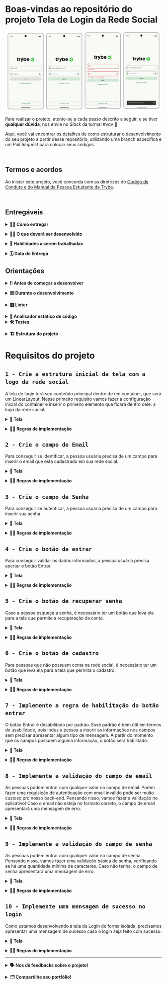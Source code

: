# Boas-vindas ao repositório do projeto Tela de Login da Rede Social

<p align="center">
  <a href="https://www.figma.com/file/7aGNlYuGlPZ8mRe8ziPEq2/%5BAndroid%5D%5BSe%C3%A7%C3%A3o-2%5D-Tela-de-Login?type=design&node-id=11-1833&mode=design"><img src="./assets/projeto-login-social.png"/></a>
</p>

Para realizar o projeto, atente-se a cada passo descrito a seguir, e se tiver **qualquer dúvida**, nos envie no _Slack_ da turma! #vqv 🚀

Aqui, você vai encontrar os detalhes de como estruturar o desenvolvimento do seu projeto a partir desse repositório, utilizando uma branch específica e um _Pull Request_ para colocar seus códigos.

<br />

## Termos e acordos

Ao iniciar este projeto, você concorda com as diretrizes do [Código de Conduta e do Manual da Pessoa Estudante da Trybe](https://app.betrybe.com/learn/student-manual/codigo-de-conduta-da-pessoa-estudante).

<br />

## Entregáveis

<details><summary><strong>🤷🏽‍ Como entregar</strong></summary><br />

Para entregar o seu projeto, você deverá criar um _Pull Request_ neste repositório.

Lembre-se que você pode consultar nosso conteúdo sobre [Git & GitHub](https://app.betrybe.com/learn/course/5e938f69-6e32-43b3-9685-c936530fd326/module/f04cdb21-382e-4588-8950-3b1a29afd2dd/section/876a615b-f578-4d65-a820-de9f3e5e57db/lesson/be8632bf-7bb7-4c01-a5d9-7aadac3a58f0) sempre que precisar!
<br /></details>

<details><summary><strong>🧑‍💻 O que deverá ser desenvolvido</strong></summary><br />

Você será responsável por desenvolver a tela de login de uma rede social. Essa tela de login contém apenas o layout e as validações de interface, não se conectando nesse momento com nenhuma API.

<br /></details>

<details><summary><strong>📝 Habilidades a serem trabalhadas </strong></summary><br />

Neste projeto, verificaremos se você é capaz de:

- Utilizar Kotlin para manipular os elementos visuais do Android;
- Utilizar Kotlin para desenvolver regras de negócio da interface;
- Construir layout via XML;
- Posicionar os elementos visuais com ViewGroup;

<br /></details>

<details><summary><strong>🗓 Data de Entrega</strong></summary><br />

- Este projeto é individual;

- Será 1 dia de projeto;

- Data para entrega final do projeto: `13/11/2023 14:00`.

<br /></details>

## Orientações

<details><summary><strong>‼ Antes de começar a desenvolver</strong></summary><br /> 

#### 1. Clone o repositório

- Use o comando: `git clone git@github.com:tryber/android-029-android-projeto-login-social.git`

- Entre na pasta do repositório que você acabou de clonar:

    - `cd android-029-android-projeto-login-social`

#### 2. Instale as dependências

- Entre no arquivo `build.gradle` localizado dentro do diretório **app**

- Clique no botão `Sync Now` caso ele exista; se a opção não estiver disponível, significa que a sincronização automática já foi realizada ao abrir o Android Studio.

#### 3. Crie uma branch a partir da branch `main`

- Verifique que você está na branch `main`. Use o comando `git branch` para isso

- Se você não estiver, mude para a branch `main`. Use `git checkout main`

- Agora, crie uma branch à qual você vai submeter os `commits` do seu projeto.

    - Você deve criar uma branch no formato `{seu-nome-e-sobrenome}-{nome-do-projeto}`. Exemplo: `gabriel-oliva-projeto-login-social`

    - Exemplo: `git checkout -b gabriel-oliva-projeto-login-social`

#### 4. Adicione as mudanças ao _stage_ do Git e faça um `commit`

- Verifique que as mudanças ainda não estão no _stage_. O comando `git status` irá mostrar essa informação para você, mostrando os arquivos em vermelho

- Adicione o novo arquivo ao _stage_ do Git. Use `git add .` para adicionar **todos** os arquivos ao _stage_ ou `git add nome-do-arquivo` para adicionar um arquivo específico

- Verifique com o comando `git status` que os arquivos adicionados ao _stage_ agora estão verde

- Faça o `commit` inicial com o comando `git commit -m "Iniciando o projeto"`

- Verifique com `git status` que você não possui mais alterações para serem commitadas. A mensagem _nothing to commit_ ou similar deve aparecer

- Adicione a sua branch com o novo `commit` ao repositório remoto com o comando `git push`. Exemplo: `git push -u origin gabriel-oliva-projeto-login-social`

#### 5. Crie um novo `Pull Request` _(PR)_

- Vá até a página de _Pull Requests_ do [repositório no GitHub](https://github.com/tryber/android-029-android-projeto-login-social/pulls)

- Clique no botão verde _"New pull request"_

- Clique na caixa de seleção _"Compare"_ e escolha a sua branch **com atenção**

- Coloque um título para o seu _Pull Request_

- Exemplo: _"[Gabriel Oliva] Projeto Login Social"_

- Clique no botão verde _"Create pull request"_

- Adicione uma descrição para o _Pull Request_, um título nítido que o identifique, e clique no botão verde _"Create pull request"_

- Volte até a [página de _Pull Requests_ do repositório](https://github.com/tryber/android-029-android-projeto-login-social/pulls) e confira se o seu _Pull Request_ está criado

<br /></details>

<details><summary><strong>⌨️ Durante o desenvolvimento</strong></summary><br />

Faça `commits` das alterações que você fizer no código regularmente, pois assim você garante visibilidade para o time da Trybe e treina essa prática para o mercado de trabalho. 😀

- Lembre-se de sempre após um (ou alguns) `commits` atualizar o repositório remoto

- Os comandos que você utilizará com mais frequência são:

    - `git status` _(para verificar o que está em vermelho - fora do stage - e o que está em verde - no stage)_;
    - `git add` _(para adicionar arquivos ao stage do Git)_;
    - `git commit` _(para criar um commit com os arquivos que estão no stage do Git)_;
    - `git push -u origin nome-da-branch` _(para enviar o commit para o repositório remoto na primeira vez que fizer o `push` de uma nova branch)_;
    - `git push` _(para enviar o commit para o repositório remoto após o passo anterior)_.

<br /></details>

<details><summary><strong>🎛 Linter</strong></summary><br />

Usaremos o [Ktlint](https://pinterest.github.io/ktlint/) para fazer o lint do seu código.

Este projeto já vem com as dependências relacionadas ao _linter_ configuradas no arquivo `build.gradle`, lembre-se de instalá-las.

Para poder rodar o `Ktlint` de forma local, rode o comando de acordo com o sistema operacional:

Mac ou Linux:
```bash
./gradlew ktlintCheck
```

Windows:
```bash
gradlew ktlintCheck
```

Se a análise do `Ktlint` encontrar problemas no seu código, tais problemas serão mostrados no seu terminal.

<br /></details>

<details><summary><strong>👀 Analisador estático de código</strong></summary><br />

Usaremos o [Detekt](https://detekt.dev/) para fazer a análise estática do seu código.

Este projeto já vem com as dependências relacionadas ao _linter_ configuradas no arquivo `build.gradle`, lembre-se de instalá-las.

Para poder rodar o `Detekt` de forma local, rode o comando de acordo com o sistema operacional:

Mac ou Linux:
```bash
./gradlew detekt
```

Windows:
```bash
gradlew detekt
```

Se a análise do `Ktlint` encontrar problemas no seu código, tais problemas serão mostrados no seu terminal.
</details>

<details>
<summary><strong>🛠 Testes</strong></summary><br />

Todos os requisitos do projeto serão testados automaticamente por meio do `Espresso`, uma ferramenta que testa interfaces. Você pode rodar o teste instrumentado no Android Studio ou via linha de comando.

#### Android Studio

Abra a aba `Run` e selecione o arquivo de teste, conforme exemplo abaixo:

![](./assets/test-android-studio.png)

#### Linha de comando

- Abra o emulador

- Execute o comando
  - Mac ou Linux: `./gradlew connectedAndroidTest`
  - Windows: `gradlew connectedAndroidTest`

#### Avaliação

Os requisitos do seu projeto são avaliados automaticamente. Para verificar se a sua avaliação foi computada com sucesso, você pode verificar os **detalhes da execução do avaliador**:

- Na página do seu _Pull Request_, acima do "botão de merge", procure por `Evaluator job` e clique no link `Details`;

- Na página que se abrirá, procure pela linha `Evaluator step` e clique nela;

- Caso tenha dúvidas, peça ajuda no _Slack_.

⚠️ **O avaliador automático não necessariamente avalia seu projeto na ordem em que os requisitos aparecem no README. Isso acontece para deixar o processo de avaliação mais rápido. Então, não se assuste se isso acontecer, ok?**

O não cumprimento de um requisito, total ou parcialmente, impactará em sua avaliação.
<br /></details>

<details>
<summary><strong>🏗 Estrutura do projeto</strong></summary> <br />

O seu Pull Request deverá conter, obrigatoriamente, os arquivos `MainActivity.kt` e `activity_main.xml`.

As imagens pedidas no projeto estão dentro da pasta _/res_.

⚠️ É importante que seus arquivos tenham exatamente estes nomes!

Caso sinta a necessidade de adicionar outros arquivos além destes, sinta-se à vontade.

<br /></details>

# Requisitos do projeto

## `1 - Crie a estrutura inicial da tela com a logo da rede social`

A tela de login terá seu conteúdo principal dentro de um container, que será um LinearLayout. Nesse primeiro requisito vamos fazer a configuração inicial do container e inserir o primeiro elemento que ficará dentro dele: a logo da rede social.

<details><summary><strong>️📱 Tela</strong></summary><br />

|                                                               ![Requisito 1](./assets/req1.jpg)                                                                |
|:-------------------------------------------------------------------------------------------------------------------------------------------------------:|
| [Figma](https://www.figma.com/file/7aGNlYuGlPZ8mRe8ziPEq2/%5BAndroid%5D%5BSe%C3%A7%C3%A3o-2%5D-Tela-de-Login?type=design&node-id=54995-263&mode=design) |

<br /></details>

<details><summary><strong>👩‍💻 Regras de implementação</strong></summary>

### Onde desenvolver

- O arquivo que você implementará o layout deve se chamar `activity_main.xml` e deve estar dentro do diretório `src/res/layout`;

### Estrutura da tela

```
App
└── ConstraintLayout
    └── LinearLayout
        └── Imagem da logo
```

### Regras de negócio

#### ConstraintLayout

- **Configuração**
    - Deve ser o elemento raíz da tela
    - Deve ter o id `main`
- **Layout**
    - Largura e altura devem ser a mesma do elemento pai

#### LinearLayout

- **Configuração**
    - Deve ser elemento filho do ConstraintLayout
    - Deve ter o id `linear_container`
    - Orientação deve ser `vertical`
- **Layout**
    - Largura deve ser a mesma do elemento pai
    - Altura deve envolver o conteúdo
    - A margem esquerda e direita deve ser de `16dp`
- **Constraints**:
    - A constraint `top` deve ser ancorada no `top` do elemento pai
    - A constraint `bottom` deve ser ancorada no `bottom` do elemento pai
    - A constraint `right` deve ser ancorada no `right` do elemento pai
    - A constraint `left` deve ser ancorada no `left` do elemento pai

#### Imagem da logo

- **Configuração**
  - O elemento deve ser uma [ImageView](https://developer.android.com/reference/android/widget/ImageView)
  - Deve ser elemento filho do LinearLayout
  - Deve ter o id `logo`
  - A imagem da logo deve ser a que se encontra na página `Requisito 1` do [figma](https://www.figma.com/file/7aGNlYuGlPZ8mRe8ziPEq2/%5BAndroid%5D%5BSe%C3%A7%C3%A3o-2%5D-Tela-de-Login?type=design&node-id=54995-263&mode=design)
- **Layout**
  - Largura e altura devem envolver o conteúdo
  - A margem de baixo deve ter `50dp`
  - A imagem deve ser centralizada horizontalmente

### O que será testado

- O elemento ConstraintLayout existe
- O elemento LinearLayout existe e é filho do elemento ConstraintLayout
- O elemento ImageView existe e é filho do elemento LinearLayout
- O elemento ImageView possui imagem

<br/></details>

## `2 - Crie o campo de Email`

Para conseguir se identificar, a pessoa usuária precisa de um campo para inserir o email que está cadastrado em sua rede social.

<details><summary><strong>️📱 Tela</strong></summary><br />

|                                                            ![Requisito 2](./assets/req2.jpg)                                                            |
|:-------------------------------------------------------------------------------------------------------------------------------------------------------:|
| [Figma](https://www.figma.com/file/7aGNlYuGlPZ8mRe8ziPEq2/%5BAndroid%5D%5BSe%C3%A7%C3%A3o-2%5D-Tela-de-Login?type=design&node-id=55007-321&mode=design) |

<br /></details>

<details><summary><strong>👩‍💻 Regras de implementação</strong></summary>

### Onde desenvolver

- O arquivo que você implementará o layout deve se chamar `activity_main.xml` e deve estar dentro do diretório `src/res/layout`;

### Estrutura da tela

```
App
└── ConstraintLayout
    └── LinearLayout
        └── Imagem da logo
        └── Campo de email
```

### Regras de negócio

#### Campo de email

- **Configuração**
  - O campo de email deve ser do [Material Design 3](https://m3.material.io/components/text-fields/overview)
  - O tipo do campo de email deve ser `outlined`
  - Deve ser elemento filho do LinearLayout
  - Deve ter o id `email_text_input_layout`
  - O campo de email deve vir `habilitado`
- **Layout**
  - Largura deve ser a mesma do elemento pai
  - Altura deve envolver o conteúdo
  - A margem de baixo deve ter `12dp`
- **Atributos**
  - A label do campo deve ser `Email`
  - O campo deve ter um ícone de início. A imagem desse ícone se encontra no [figma](https://www.figma.com/file/7aGNlYuGlPZ8mRe8ziPEq2/%5BAndroid%5D%5BSe%C3%A7%C3%A3o-2%5D-Tela-de-Login?type=design&node-id=55007-321&mode=design) 
  - O tipo de input do campo deve ser de `endereço de email`

### O que será testado

- O campo de email existe e é apresentado
- O campo de email é filho do elemento LinearLayout
- A campo de email possui o texto _"Email"_
- O campo de email está habilitado
- O campo de email está abaixo da imagem com a logo
- O tipo de input do campo é do tipo `textEmailAddress`
- O campo de email possui um ícone de início

<br/></details>

## `3 - Crie o campo de Senha`

Para conseguir se autenticar, a pessoa usuária precisa de um campo para inserir sua senha.

<details><summary><strong>️📱 Tela</strong></summary><br />

|                                                             ![Requisito 3](./assets/req3.jpg)                                                            |
|:--------------------------------------------------------------------------------------------------------------------------------------------------------:|
| [Figma](https://www.figma.com/file/7aGNlYuGlPZ8mRe8ziPEq2/%5BAndroid%5D%5BSe%C3%A7%C3%A3o-2%5D-Tela-de-Login?type=design&node-id=55013-2065&mode=design) |

<br /></details>

<details><summary><strong>👩‍💻 Regras de implementação</strong></summary>

### Onde desenvolver

- O arquivo que você implementará o layout deve se chamar `activity_main.xml` e deve estar dentro do diretório `src/res/layout`;

### Estrutura da tela

```
App
└── ConstraintLayout
    └── LinearLayout
        ├── Imagem de logo
        ├── Campo de email
        └── Campo de senha
```

### Regras de negócio

#### Campo de senha

- **Configuração**
  - O campo de senha deve ser do [Material Design 3](https://m3.material.io/components/text-fields/overview)
  - O tipo do campo de senha deve ser `outlined`
  - Deve ser elemento filho do LinearLayout
  - Deve ter o id `password_text_input_layout`
  - O campo de senha deve vir `habilitado`
- **Layout**
  - Largura deve ser a mesma do elemento pai
  - Altura deve envolver o conteúdo
  - A margem de baixo deve ter `12dp`
- **Atributos**
  - A label do campo deve ter ser `Senha`
  - O campo deve ter um ícone de início. A imagem desse ícone se encontra no [figma](https://www.figma.com/file/7aGNlYuGlPZ8mRe8ziPEq2/%5BAndroid%5D%5BSe%C3%A7%C3%A3o-2%5D-Tela-de-Login?type=design&node-id=55013-2065&mode=design)
  - O campo deve ter um ícone de final, que permite a visualização da senha ao ser tocado
  - O tipo de input do campo deve ser texto de senha

### O que será testado

- O campo de senha existe e é apresentado
- O campo de senha é filho do elemento LinearLayout
- A label do campo de senha possui o texto _"Senha"_
- O campo de senha está habilitado
- O campo de senha está abaixo do campo de email
- O input do campo é do tipo `textPassword`
- O campo de senha possui um ícone de início
- O campo de senha possui um ícone de final

<br/></details>

## `4 - Crie o botão de entrar`

Para conseguir validar os dados informados, a pessoa usuária precisa apertar o botão Entrar.

<details><summary><strong>️📱 Tela</strong></summary><br />

|                                                            ![Requisito 4](./assets/req4.jpg)                                                             |
|:--------------------------------------------------------------------------------------------------------------------------------------------------------:|
| [Figma](https://www.figma.com/file/7aGNlYuGlPZ8mRe8ziPEq2/%5BAndroid%5D%5BSe%C3%A7%C3%A3o-2%5D-Tela-de-Login?type=design&node-id=55014-2526&mode=design) |

<br /></details>

<details><summary><strong>👩‍💻 Regras de implementação</strong></summary>

### Onde desenvolver

- O arquivo que você implementará o layout deve se chamar `activity_main.xml` e deve estar dentro do diretório `src/res/layout`;

### Estrutura da tela

```
App
└── ConstraintLayout
    └── LinearLayout
        ├── Imagem de logo
        ├── Campo de email
        ├── Campo de senha
        └── Botão entrar
```

### Regras de negócio

#### Botão entrar

- **Configuração**
  - O botão deve ser do [Material Design 3](https://m3.material.io/components/buttons/overview)
  - O tipo do botão deve ser `filled`
  - Deve ser elemento filho do LinearLayout
  - Deve ter o id `login_button`
  - O botão deve vir `desabilitado`
- **Layout**
  - Largura deve ser a mesma do elemento pai
  - Altura deve envolver o conteúdo
  - A margem de baixo deve ter `12dp`
- **Atributos**
  - O texto da botão deve ser `Entrar`

### O que será testado

- O botão de entrar existe e é apresentado
- O botão de entrar é filho do elemento LinearLayout
- A botão possui o texto _"Entrar"_
- O botão está desabilitado
- O botão de entrar está abaixo da campo de email

<br/></details>

## `5 - Crie o botão de recuperar senha`

Caso a pessoa esqueça a senha, é necessário ter um botão que leva ela para a tela que permite a recuperação da conta.

<details><summary><strong>️📱 Tela</strong></summary><br />

|                                                            ![Requisito 5](./assets/req5.jpg)                                                             |
|:--------------------------------------------------------------------------------------------------------------------------------------------------------:|
| [Figma](https://www.figma.com/file/7aGNlYuGlPZ8mRe8ziPEq2/%5BAndroid%5D%5BSe%C3%A7%C3%A3o-2%5D-Tela-de-Login?type=design&node-id=55015-2588&mode=design) |

<br /></details>

<details><summary><strong>👩‍💻 Regras de implementação</strong></summary>

### Onde desenvolver

- O arquivo que você implementará o layout deve se chamar `activity_main.xml` e deve estar dentro do diretório `src/res/layout`;

### Estrutura da tela

```
App
└── ConstraintLayout
    └── LinearLayout
        ├── Imagem de logo
        ├── Campo de email
        ├── Campo de senha
        ├── Botão entrar
        └── Botão recuperar senha
```

### Regras de negócio

#### Botão recuperar senha

- **Configuração**
  - O botão deve ser do [Material Design 3](https://m3.material.io/components/buttons/overview)
  - O tipo do botão deve ser `text`
  - Deve ser elemento filho do LinearLayout
  - Deve ter o id `forgot_password_button`
  - O botão deve vir `habilitado`
- **Layout**
  - Largura deve ser a mesma do elemento pai
  - Altura deve envolver o conteúdo
- **Atributos**
  - O texto da botão deve ser `Esqueceu a senha?`

### O que será testado

- O botão de recuperar a senha existe e é apresentado
- O botão de recuperar a senha é filho do elemento LinearLayout
- A botão possui o texto _"Esqueceu a senha?"_
- O botão está habilitado
- O botão de entrar está abaixo do botão de entrar

<br/></details>

## `6 - Crie o botão de cadastro`

Para pessoas que não possuem conta na rede social, é necessário ter um botão que leva ela para a tela que permita o cadastro.

<details><summary><strong>️📱 Tela</strong></summary><br />

|                                                            ![Requisito 6](./assets/req6.jpg)                                                             |
|:--------------------------------------------------------------------------------------------------------------------------------------------------------:|
| [Figma](https://www.figma.com/file/7aGNlYuGlPZ8mRe8ziPEq2/%5BAndroid%5D%5BSe%C3%A7%C3%A3o-2%5D-Tela-de-Login?type=design&node-id=55016-2653&mode=design) |

<br /></details>

<details><summary><strong>👩‍💻 Regras de implementação</strong></summary>

### Onde desenvolver

- O arquivo que você implementará o layout deve se chamar `activity_main.xml` e deve estar dentro do diretório `src/res/layout`;

### Estrutura da tela

```
App
└── ConstraintLayout
    ├── LinearLayout
    │   ├── Imagem de logo
    │   ├── Campo de email
    │   ├── Campo de senha
    │   ├── Botão entrar
    │   └── Botão recuperar senha
    └── Botão cadastrar
```

### Regras de negócio

#### Botão cadastrar

- **Configuração**
  - O botão deve ser do [Material Design 3](https://m3.material.io/components/buttons/overview)
  - O tipo do botão deve ser `outlined`
  - Deve ser elemento filho do ConstraintLayout
  - Deve ter o id `sign_up_button`
  - O botão deve vir `habilitado`
- **Constraints**:
  - A constraint `bottom` deve ser ancorada no `bottom` do elemento pai
  - A constraint `right` deve ser ancorada no `right` do elemento pai
  - A constraint `left` deve ser ancorada no `left` do elemento pai
- **Layout**
  - Largura deve ser a mesma do elemento pai
  - O botão deve ter uma margem de 16dp para a parte esquerda, direita e em baixo
- **Atributos**
  - O texto da botão deve ser `Criar nova conta`

### O que será testado

- O botão de cadastrar existe e é apresentado
- O botão de cadastrar é filho do elemento ConstraintLayout
- A botão possui o texto _"Criar nova conta"_
- O botão está habilitado

<br/></details>

## `7 - Implemente a regra de habilitação do botão entrar`

O botão Entrar é desabilitado por padrão. Esse padrão é bem útil em termos de usabilidade, pois induz a pessoa a inserir as informações nos campos sem precisar apresentar algum tipo de mensagem. A partir do momento que os campos possuem alguma informação, o botão será habilitado.

<details><summary><strong>️📱 Tela</strong></summary><br />

|                                                            ![Requisito 7](./assets/req7.jpg)                                                             |
|:--------------------------------------------------------------------------------------------------------------------------------------------------------:|
| [Figma](https://www.figma.com/file/7aGNlYuGlPZ8mRe8ziPEq2/%5BAndroid%5D%5BSe%C3%A7%C3%A3o-2%5D-Tela-de-Login?type=design&node-id=55018-2721&mode=design) |

<br /></details>

<details><summary><strong>👩‍💻 Regras de implementação</strong></summary>

### Onde desenvolver

- Você deverá implementar as validações na Activity. O arquivo deve se chamar `MainActivity.kt` e deve estar dentro do pacote `com.betrybe.sociallogin`

### Regras de negócio

Para o botão ser habilitado, as seguintes regras devem ser seguidas:

1. O campo de email deve ter, no mínimo, 1 caracter
2. O campo de senha deve ter, no mínimo, 1 caracter

### O que será testado

- Ao inserir 1 caracter no campo de email e nenhum no campo de senha, o botão de entrar deve estar `desabilitado`
- Ao inserir 1 caracter no campo de senha e nenhum no campo email, o botão de entrar deve estar `desabilitado`
- Ao inserir 1 caracter no campo de email e 1 caracter no campo de senha, o botão de entrar deve estar `habilitado`

<br/></details>

## `8 - Implemente a validação do campo de email`

As pessoas podem entrar com qualquer valor no campo de email. Porém fazer uma requisição de autenticação com email inválido pode ser muito custoso pro nosso back-end. Pensando nisso, vamos fazer a validação no aplicativo! Caso o email não esteja no formato correto, o campo de email apresentará uma mensagem de erro.

<details><summary><strong>️📱 Tela</strong></summary><br />

|                                                            ![Requisito 8](./assets/req8.jpg)                                                             |
|:--------------------------------------------------------------------------------------------------------------------------------------------------------:|
| [Figma](https://www.figma.com/file/7aGNlYuGlPZ8mRe8ziPEq2/%5BAndroid%5D%5BSe%C3%A7%C3%A3o-2%5D-Tela-de-Login?type=design&node-id=55019-2896&mode=design) |

<br /></details>

<details><summary><strong>👩‍💻 Regras de implementação</strong></summary>

### Onde desenvolver

- Você deverá implementar as validações na Activity. O arquivo deve se chamar `MainActivity.kt` e deve estar dentro do pacote `com.betrybe.sociallogin`

### Regras de negócio

- A regra de validação de email obedecerá o formato: `{conjunto A}@{conjunto B}.{conjunto C}`, onde:
  - conjunto A: letras de A a Z, números de 0 a 9 e a pontuação `.`
  - conjunto B: letras de A a Z
  - conjunto A: letras de A a Z
- O momento para fazer a validação será após o clique no botão Entrar
- Caso o email seja inválido, o campo deve apresentar a mensagem de erro com o texto `Email inválido`

### O que será testado

- Ao inserir um email inválido no campo de email e algum caracter no campo de senha, o campo de email deverá mostrar a mensagem de erro _"Email inválido"_ 
- Ao inserir um email válido no campo de email e algum caracter no campo de senha, o campo de email não deverá mostrar a mensagem de erro

<br/></details>

## `9 - Implemente a validação do campo de senha`

As pessoas podem entrar com qualquer valor no campo de senha. Pensando nisso, vamos fazer uma validação básica de senha, verificando se há uma quantidade mínima de caracteres. Caso não tenha, o campo de senha apresentará uma mensagem de erro.

<details><summary><strong>️📱 Tela</strong></summary><br />

|                                                            ![Requisito 9](./assets/req9.jpg)                                                             |
|:--------------------------------------------------------------------------------------------------------------------------------------------------------:|
| [Figma](https://www.figma.com/file/7aGNlYuGlPZ8mRe8ziPEq2/%5BAndroid%5D%5BSe%C3%A7%C3%A3o-2%5D-Tela-de-Login?type=design&node-id=55019-3030&mode=design) |

<br /></details>

<details><summary><strong>👩‍💻 Regras de implementação</strong></summary>

### Onde desenvolver

- Você deverá implementar as validações na Activity. O arquivo deve se chamar `MainActivity.kt` e deve estar dentro do pacote `com.betrybe.sociallogin`

### Regras de negócio

- A senha deve ser `maior que` 4 caracteres
- O momento para fazer a validação será após o clique no botão Entrar
- Caso a senha não obedeça a regra, o campo deve apresentar a mensagem de erro com o texto `Senha deve ter mais de 4 caracteres`

### O que será testado

- Ao inserir um email válido e uma senha inválida, o campo de senha deverá mostrar a mensagem de erro _"Senha deve ter mais de 4 caracteres"_
- Ao inserir um email válido e uma senha válida, o campo de email não deverá mostrar a mensagem de erro

<br/></details>

## `10 - Implemente uma mensagem de sucesso no login`

Como estamos desenvolvendo a tela de Login de forma isolada, precisamos apresentar uma mensagem de sucesso caso o login seja feito com sucesso.

<details><summary><strong>️📱 Tela</strong></summary><br />

|                                                            ![Requisito 10](./assets/req10.jpg)                                                            |
|:--------------------------------------------------------------------------------------------------------------------------------------------------------:|
| [Figma](https://www.figma.com/file/7aGNlYuGlPZ8mRe8ziPEq2/%5BAndroid%5D%5BSe%C3%A7%C3%A3o-2%5D-Tela-de-Login?type=design&node-id=55023-3163&mode=design) |

<br /></details>

<details><summary><strong>👩‍💻 Regras de implementação</strong></summary>

### Onde desenvolver

- Você deverá implementar as validações na Activity. O arquivo deve se chamar `MainActivity.kt` e deve estar dentro do pacote `com.betrybe.sociallogin`

### Regras de negócio

- Ao pressionar o botão Entrar e o email e a senha estiverem corretos, uma [Snackbar](https://m3.material.io/components/snackbar/overview) será apresentada
- O texto da Snackbar deve ser "Login efetuado com sucesso"
- 

### O que será testado

- Ao inserir um email válido e uma senha válida, a mensagem _"Login efetuado com sucesso"_ é apresentada

<br/></details>

---

<details>
<summary><strong>🗣 Nos dê feedbacks sobre o projeto!</strong></summary><br />

Ao finalizar e submeter o projeto, não se esqueça de avaliar sua experiência preenchendo o formulário.
**Leva menos de 3 minutos!**

[Formulário de avaliação do projeto](https://be-trybe.typeform.com/to/ZTeR4IbH#cohort_hidden=CH29-ANDROID&template=betrybe/android-0x-projeto-login-social)

<br /></details>

<details>
<summary><strong>🗂 Compartilhe seu portfólio!</strong></summary><br />

Você sabia que o LinkedIn é a principal rede social profissional e compartilhar o seu aprendizado lá é muito importante para quem deseja construir uma carreira de sucesso? Compartilhe esse projeto no seu LinkedIn, marque o perfil da Trybe (@trybe) e mostre para a sua rede toda a sua evolução.

<br /></details>

<br />
